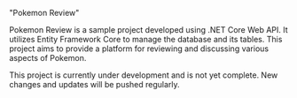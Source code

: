 "Pokemon Review"

Pokemon Review is a sample project developed using .NET Core Web API. It utilizes Entity Framework Core to manage the database and its tables. 
This project aims to provide a platform for reviewing and discussing various aspects of Pokemon.

This project is currently under development and is not yet complete. New changes and updates will be pushed regularly.
